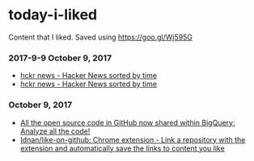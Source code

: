 # today-i-liked 
Content that I liked. Saved using https://goo.gl/Wj595G 


### 2017-9-9 October 9, 2017 
- [hckr news - Hacker News sorted by time](http://hckrnews.com/) 
- [hckr news - Hacker News sorted by time](http://hckrnews.com/) 
### October 9, 2017 
- [All the open source code in GitHub now shared within BigQuery: Analyze all the code!](https://medium.com/google-cloud/github-on-bigquery-analyze-all-the-code-b3576fd2b150) 
- [Idnan/like-on-github: Chrome extension - Link a repository with the extension and automatically save the links to content you like](https://github.com/Idnan/like-on-github) 
